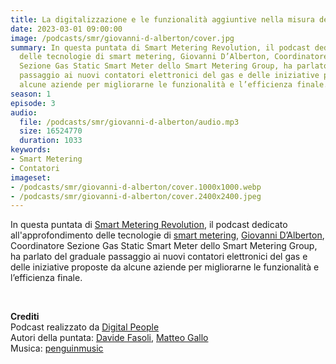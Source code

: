 ```yaml
---
title: La digitalizzazione e le funzionalità aggiuntive nella misura del gas
date: 2023-03-01 09:00:00
image: /podcasts/smr/giovanni-d-alberton/cover.jpg
summary: In questa puntata di Smart Metering Revolution, il podcast dedicato all'approfondimento
  delle tecnologie di smart metering, Giovanni D’Alberton, Coordinatore
  Sezione Gas Static Smart Meter dello Smart Metering Group, ha parlato del graduale
  passaggio ai nuovi contatori elettronici del gas e delle iniziative proposte da
  alcune aziende per migliorarne le funzionalità e l’efficienza finale.
season: 1
episode: 3
audio:
  file: /podcasts/smr/giovanni-d-alberton/audio.mp3
  size: 16524770
  duration: 1033
keywords:
- Smart Metering
- Contatori
imageset:
- /podcasts/smr/giovanni-d-alberton/cover.1000x1000.webp
- /podcasts/smr/giovanni-d-alberton/cover.2400x2400.jpeg
---
```


In questa puntata di [Smart Metering Revolution](https://www.innovabilitycircle.com/suom-2023/), il podcast dedicato all'approfondimento delle tecnologie di [smart metering](https://smg-anie.it/), [Giovanni D’Alberton](https://www.linkedin.com/in/giovannidalberton/?originalSubdomain=it), Coordinatore Sezione Gas Static Smart Meter dello Smart Metering Group, ha parlato del graduale passaggio ai nuovi contatori elettronici del gas e delle iniziative proposte da alcune aziende per migliorarne le funzionalità e l’efficienza finale.

<br>

**Crediti**<br>
Podcast realizzato da [Digital People](https://w3id.org/digitalpeople)<br>
Autori della puntata: [Davide Fasoli](https://www.linkedin.com/in/davide-fasoli-2b3246179/), [Matteo Gallo](https://www.linkedin.com/in/matteo-gallo-4a5ab31a8/)<br>
Musica: [penguinmusic](https://pixabay.com/users/penguinmusic-24940186/)